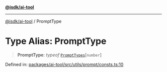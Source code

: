 [**@isdk/ai-tool**](../README.md)

***

[@isdk/ai-tool](../globals.md) / PromptType

# Type Alias: PromptType

> **PromptType**: *typeof* [`PromptTypes`](../variables/PromptTypes.md)\[`number`\]

Defined in: [packages/ai-tool/src/utils/prompt/consts.ts:10](https://github.com/isdk/ai-tool.js/blob/c084189f913fb955b91b492de68bd07ce78f8c82/src/utils/prompt/consts.ts#L10)

